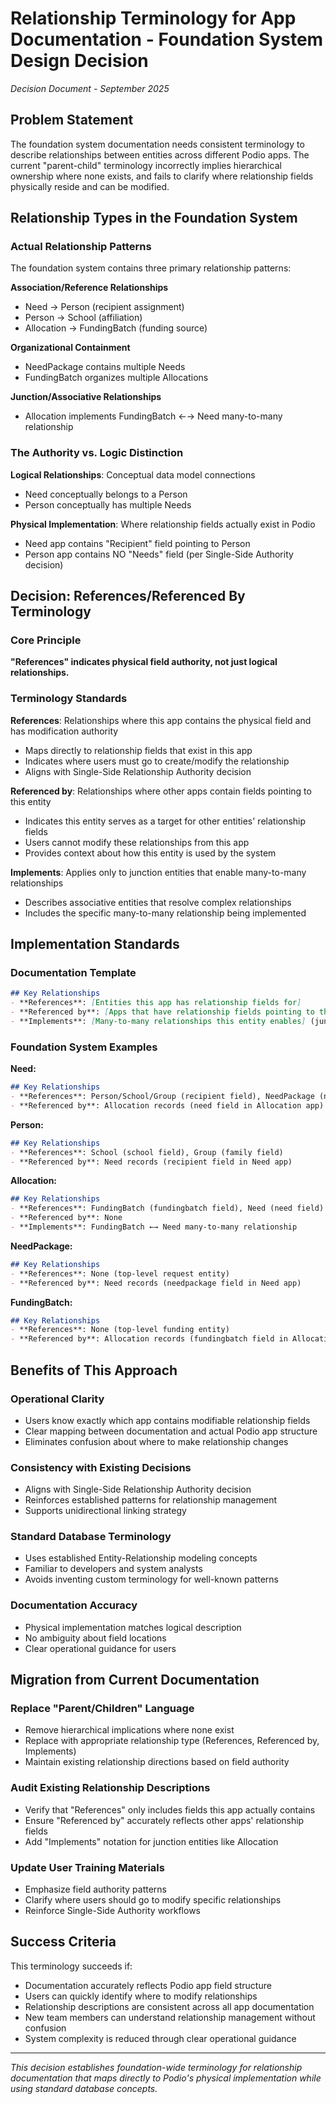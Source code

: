 # Relationship Terminology for App Documentation - Foundation System Design Decision

*Decision Document - September 2025*

## Problem Statement

The foundation system documentation needs consistent terminology to describe relationships between entities across different Podio apps. The current "parent-child" terminology incorrectly implies hierarchical ownership where none exists, and fails to clarify where relationship fields physically reside and can be modified.

## Relationship Types in the Foundation System

### Actual Relationship Patterns
The foundation system contains three primary relationship patterns:

**Association/Reference Relationships**
- Need → Person (recipient assignment)
- Person → School (affiliation)
- Allocation → FundingBatch (funding source)

**Organizational Containment**
- NeedPackage contains multiple Needs
- FundingBatch organizes multiple Allocations

**Junction/Associative Relationships**
- Allocation implements FundingBatch ←→ Need many-to-many relationship

### The Authority vs. Logic Distinction

**Logical Relationships**: Conceptual data model connections
- Need conceptually belongs to a Person
- Person conceptually has multiple Needs

**Physical Implementation**: Where relationship fields actually exist in Podio
- Need app contains "Recipient" field pointing to Person
- Person app contains NO "Needs" field (per Single-Side Authority decision)

## Decision: References/Referenced By Terminology

### Core Principle
**"References" indicates physical field authority, not just logical relationships.**

### Terminology Standards

**References**: Relationships where this app contains the physical field and has modification authority
- Maps directly to relationship fields that exist in this app
- Indicates where users must go to create/modify the relationship
- Aligns with Single-Side Relationship Authority decision

**Referenced by**: Relationships where other apps contain fields pointing to this entity
- Indicates this entity serves as a target for other entities' relationship fields
- Users cannot modify these relationships from this app
- Provides context about how this entity is used by the system

**Implements**: Applies only to junction entities that enable many-to-many relationships
- Describes associative entities that resolve complex relationships
- Includes the specific many-to-many relationship being implemented

## Implementation Standards

### Documentation Template
```markdown
## Key Relationships
- **References**: [Entities this app has relationship fields for]
- **Referenced by**: [Apps that have relationship fields pointing to this entity]
- **Implements**: [Many-to-many relationships this entity enables] (junction entities only)
```

### Foundation System Examples

**Need:**
```markdown
## Key Relationships
- **References**: Person/School/Group (recipient field), NeedPackage (needpackage field)
- **Referenced by**: Allocation records (need field in Allocation app)
```

**Person:**
```markdown
## Key Relationships
- **References**: School (school field), Group (family field)
- **Referenced by**: Need records (recipient field in Need app)
```

**Allocation:**
```markdown
## Key Relationships
- **References**: FundingBatch (fundingbatch field), Need (need field)
- **Referenced by**: None
- **Implements**: FundingBatch ←→ Need many-to-many relationship
```

**NeedPackage:**
```markdown
## Key Relationships
- **References**: None (top-level request entity)
- **Referenced by**: Need records (needpackage field in Need app)
```

**FundingBatch:**
```markdown
## Key Relationships
- **References**: None (top-level funding entity)
- **Referenced by**: Allocation records (fundingbatch field in Allocation app)
```

## Benefits of This Approach

### Operational Clarity
- Users know exactly which app contains modifiable relationship fields
- Clear mapping between documentation and actual Podio app structure
- Eliminates confusion about where to make relationship changes

### Consistency with Existing Decisions
- Aligns with Single-Side Relationship Authority decision
- Reinforces established patterns for relationship management
- Supports unidirectional linking strategy

### Standard Database Terminology
- Uses established Entity-Relationship modeling concepts
- Familiar to developers and system analysts
- Avoids inventing custom terminology for well-known patterns

### Documentation Accuracy
- Physical implementation matches logical description
- No ambiguity about field locations
- Clear operational guidance for users

## Migration from Current Documentation

### Replace "Parent/Children" Language
- Remove hierarchical implications where none exist
- Replace with appropriate relationship type (References, Referenced by, Implements)
- Maintain existing relationship directions based on field authority

### Audit Existing Relationship Descriptions
- Verify that "References" only includes fields this app actually contains
- Ensure "Referenced by" accurately reflects other apps' relationship fields
- Add "Implements" notation for junction entities like Allocation

### Update User Training Materials
- Emphasize field authority patterns
- Clarify where users should go to modify specific relationships
- Reinforce Single-Side Authority workflows

## Success Criteria

This terminology succeeds if:
- Documentation accurately reflects Podio app field structure
- Users can quickly identify where to modify relationships
- Relationship descriptions are consistent across all app documentation
- New team members can understand relationship management without confusion
- System complexity is reduced through clear operational guidance

---

*This decision establishes foundation-wide terminology for relationship documentation that maps directly to Podio's physical implementation while using standard database concepts.*